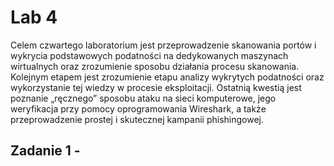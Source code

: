 # Lab 4
Celem czwartego laboratorium jest przeprowadzenie skanowania portów i wykrycia podstawowych podatności na dedykowanych maszynach wirtualnych oraz zrozumienie sposobu działania procesu skanowania. Kolejnym etapem jest zrozumienie etapu analizy wykrytych podatności oraz wykorzystanie tej wiedzy w procesie eksploitacji. Ostatnią kwestią jest poznanie „ręcznego” sposobu ataku na sieci komputerowe, jego weryfikacja przy pomocy oprogramowania Wireshark, a także przeprowadzenie prostej i skutecznej kampanii phishingowej.

## Zadanie 1 - 